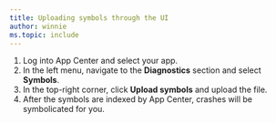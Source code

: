 ```yaml
---
title: Uploading symbols through the UI
author: winnie
ms.topic: include
---
```


1. Log into App Center and select your app.
1. In the left menu, navigate to the **Diagnostics** section and select **Symbols**.
1. In the top-right corner, click **Upload symbols** and upload the file.
1. After the symbols are indexed by App Center, crashes will be symbolicated for you.
